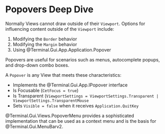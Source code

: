 # Popovers Deep Dive

Normally Views cannot draw outside of their `Viewport`. Options for influencing content outside of the `Viewport` include:

1) Modifying the `Border` behavior
2) Modifying the `Margin` behavior
3) Using @Terminal.Gui.App.Application.Popover

Popovers are useful for scenarios such as menus, autocomplete popups, and drop-down combo boxes.

A `Popover` is any View that meets these characteristics:

- Implements the @Terminal.Gui.App.IPopover interface 
- Is Focusable (`CetFocus = true`)
- Is Transparent (`ViewportSettings = ViewportSettings.Transparent | ViewportSettings.TransparentMouse`
- Sets `Visible = false` when it receives `Application.QuitKey`

@Terminal.Gui.Views.PopoverMenu provides a sophisticated implementation that can be used as a context menu and is the basis for @Terminal.Gui.MenuBarv2.
